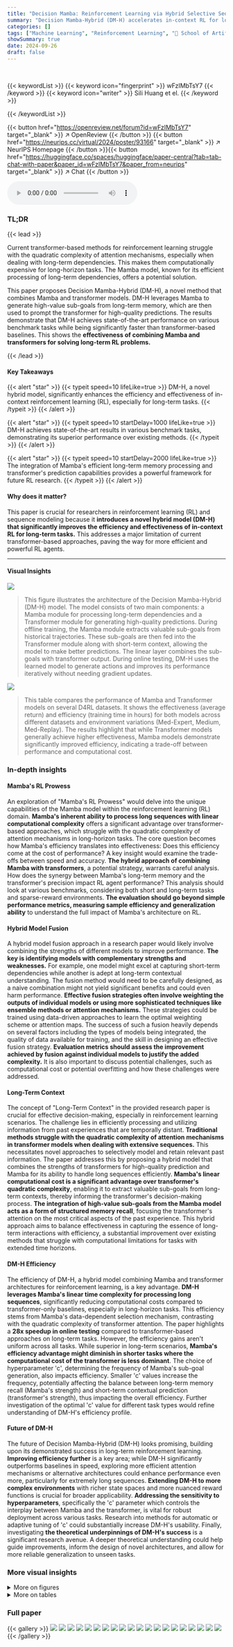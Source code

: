 ```yaml
---
title: "Decision Mamba: Reinforcement Learning via Hybrid Selective Sequence Modeling"
summary: "Decision Mamba-Hybrid (DM-H) accelerates in-context RL for long-term tasks by cleverly combining the strengths of Mamba's linear long-term memory processing and transformer's high-quality predictions,..."
categories: []
tags: ["Machine Learning", "Reinforcement Learning", "🏢 School of Artificial Intelligence, Jilin University",]
showSummary: true
date: 2024-09-26
draft: false
---
```


<br>

{{< keywordList >}}
{{< keyword icon="fingerprint" >}} wFzIMbTsY7 {{< /keyword >}}
{{< keyword icon="writer" >}} Sili Huang et el. {{< /keyword >}}
 
{{< /keywordList >}}

{{< button href="https://openreview.net/forum?id=wFzIMbTsY7" target="_blank" >}}
↗ OpenReview
{{< /button >}}
{{< button href="https://neurips.cc/virtual/2024/poster/93166" target="_blank" >}}
↗ NeurIPS Homepage
{{< /button >}}{{< button href="https://huggingface.co/spaces/huggingface/paper-central?tab=tab-chat-with-paper&paper_id=wFzIMbTsY7&paper_from=neurips" target="_blank" >}}
↗ Chat
{{< /button >}}



<audio controls>
    <source src="https://ai-paper-reviewer.com/wFzIMbTsY7/podcast.wav" type="audio/wav">
    Your browser does not support the audio element.
</audio>


### TL;DR


{{< lead >}}

Current transformer-based methods for reinforcement learning struggle with the quadratic complexity of attention mechanisms, especially when dealing with long-term dependencies. This makes them computationally expensive for long-horizon tasks. The Mamba model, known for its efficient processing of long-term dependencies, offers a potential solution.

This paper proposes Decision Mamba-Hybrid (DM-H), a novel method that combines Mamba and transformer models. DM-H leverages Mamba to generate high-value sub-goals from long-term memory, which are then used to prompt the transformer for high-quality predictions. The results demonstrate that DM-H achieves state-of-the-art performance on various benchmark tasks while being significantly faster than transformer-based baselines. This shows the **effectiveness of combining Mamba and transformers for solving long-term RL problems.**

{{< /lead >}}


#### Key Takeaways

{{< alert "star" >}}
{{< typeit speed=10 lifeLike=true >}} DM-H, a novel hybrid model, significantly enhances the efficiency and effectiveness of in-context reinforcement learning (RL), especially for long-term tasks. {{< /typeit >}}
{{< /alert >}}

{{< alert "star" >}}
{{< typeit speed=10 startDelay=1000 lifeLike=true >}} DM-H achieves state-of-the-art results in various benchmark tasks, demonstrating its superior performance over existing methods. {{< /typeit >}}
{{< /alert >}}

{{< alert "star" >}}
{{< typeit speed=10 startDelay=2000 lifeLike=true >}} The integration of Mamba's efficient long-term memory processing and transformer's prediction capabilities provides a powerful framework for future RL research. {{< /typeit >}}
{{< /alert >}}

#### Why does it matter?
This paper is crucial for researchers in reinforcement learning (RL) and sequence modeling because it **introduces a novel hybrid model (DM-H) that significantly improves the efficiency and effectiveness of in-context RL for long-term tasks.** This addresses a major limitation of current transformer-based approaches, paving the way for more efficient and powerful RL agents.

------
#### Visual Insights



![](https://ai-paper-reviewer.com/wFzIMbTsY7/figures_4_1.jpg)

> This figure illustrates the architecture of the Decision Mamba-Hybrid (DM-H) model.  The model consists of two main components: a Mamba module for processing long-term dependencies and a Transformer module for generating high-quality predictions. During offline training, the Mamba module extracts valuable sub-goals from historical trajectories.  These sub-goals are then fed into the Transformer module along with short-term context, allowing the model to make better predictions.  The linear layer combines the sub-goals with transformer output. During online testing, DM-H uses the learned model to generate actions and improves its performance iteratively without needing gradient updates.





![](https://ai-paper-reviewer.com/wFzIMbTsY7/tables_3_1.jpg)

> This table compares the performance of Mamba and Transformer models on several D4RL datasets.  It shows the effectiveness (average return) and efficiency (training time in hours) for both models across different datasets and environment variations (Med-Expert, Medium, Med-Replay).  The results highlight that while Transformer models generally achieve higher effectiveness, Mamba models demonstrate significantly improved efficiency, indicating a trade-off between performance and computational cost.





### In-depth insights


#### Mamba's RL Prowess
An exploration of "Mamba's RL Prowess" would delve into the unique capabilities of the Mamba model within the reinforcement learning (RL) domain.  **Mamba's inherent ability to process long sequences with linear computational complexity** offers a significant advantage over transformer-based approaches, which struggle with the quadratic complexity of attention mechanisms in long-horizon tasks.  The core question becomes how Mamba's efficiency translates into effectiveness: Does this efficiency come at the cost of performance? A key insight would examine the trade-offs between speed and accuracy. **The hybrid approach of combining Mamba with transformers**, a potential strategy, warrants careful analysis.  How does the synergy between Mamba's long-term memory and the transformer's precision impact RL agent performance?  This analysis should look at various benchmarks, considering both short and long-term tasks and sparse-reward environments. **The evaluation should go beyond simple performance metrics, measuring sample efficiency and generalization ability** to understand the full impact of Mamba's architecture on RL.

#### Hybrid Model Fusion
A hybrid model fusion approach in a research paper would likely involve combining the strengths of different models to improve performance.  **The key is identifying models with complementary strengths and weaknesses.** For example, one model might excel at capturing short-term dependencies while another is adept at long-term contextual understanding.  The fusion method would need to be carefully designed, as a naive combination might not yield significant benefits and could even harm performance. **Effective fusion strategies often involve weighting the outputs of individual models or using more sophisticated techniques like ensemble methods or attention mechanisms.** These strategies could be trained using data-driven approaches to learn the optimal weighting scheme or attention maps. The success of such a fusion heavily depends on several factors including the types of models being integrated, the quality of data available for training, and the skill in designing an effective fusion strategy.  **Evaluation metrics should assess the improvement achieved by fusion against individual models to justify the added complexity.** It is also important to discuss potential challenges, such as computational cost or potential overfitting and how these challenges were addressed.

#### Long-Term Context
The concept of "Long-Term Context" in the provided research paper is crucial for effective decision-making, especially in reinforcement learning scenarios.  The challenge lies in efficiently processing and utilizing information from past experiences that are temporally distant.  **Traditional methods struggle with the quadratic complexity of attention mechanisms in transformer models when dealing with extensive sequences.**  This necessitates novel approaches to selectively model and retain relevant past information.  The paper addresses this by proposing a hybrid model that combines the strengths of transformers for high-quality prediction and Mamba for its ability to handle long sequences efficiently.  **Mamba's linear computational cost is a significant advantage over transformer's quadratic complexity**, enabling it to extract valuable sub-goals from long-term contexts, thereby informing the transformer's decision-making process.  **The integration of high-value sub-goals from the Mamba model acts as a form of structured memory recall**, focusing the transformer's attention on the most critical aspects of the past experience. This hybrid approach aims to balance effectiveness in capturing the essence of long-term interactions with efficiency, a substantial improvement over existing methods that struggle with computational limitations for tasks with extended time horizons.

#### DM-H Efficiency
The efficiency of DM-H, a hybrid model combining Mamba and transformer architectures for reinforcement learning, is a key advantage.  **DM-H leverages Mamba's linear time complexity for processing long sequences**, significantly reducing computational costs compared to transformer-only baselines, especially in long-horizon tasks. This efficiency stems from Mamba's data-dependent selection mechanism, contrasting with the quadratic complexity of transformer attention.  The paper highlights a **28x speedup in online testing** compared to transformer-based approaches on long-term tasks.  However,  the efficiency gains aren't uniform across all tasks. While superior in long-term scenarios, **Mamba's efficiency advantage might diminish in shorter tasks where the computational cost of the transformer is less dominant**.  The choice of hyperparameter 'c', determining the frequency of Mamba's sub-goal generation, also impacts efficiency.  Smaller 'c' values increase the frequency, potentially affecting the balance between long-term memory recall (Mamba's strength) and short-term contextual prediction (transformer's strength), thus impacting the overall efficiency. Further investigation of the optimal 'c' value for different task types would refine understanding of DM-H's efficiency profile.

#### Future of DM-H
The future of Decision Mamba-Hybrid (DM-H) looks promising, building upon its demonstrated success in long-term reinforcement learning.  **Improving efficiency further** is a key area; while DM-H significantly outperforms baselines in speed, exploring more efficient attention mechanisms or alternative architectures could enhance performance even more, particularly for extremely long sequences.  **Extending DM-H to more complex environments** with richer state spaces and more nuanced reward functions is crucial for broader applicability.  **Addressing the sensitivity to hyperparameters**, specifically the 'c' parameter which controls the interplay between Mamba and the transformer, is vital for robust deployment across various tasks.  Research into methods for automatic or adaptive tuning of 'c' could substantially increase DM-H's usability.  Finally, investigating **the theoretical underpinnings of DM-H's success** is a significant research avenue. A deeper theoretical understanding could help guide improvements, inform the design of novel architectures, and allow for more reliable generalization to unseen tasks.


### More visual insights

<details>
<summary>More on figures
</summary>


![](https://ai-paper-reviewer.com/wFzIMbTsY7/figures_6_1.jpg)

> This figure presents the results of the Grid World experiments, comparing DM-H's performance against other baselines.  The experiments tested the ability of different agents to solve unseen tasks within a limited number of episodes (20), without any online model updates.  The results show that DM-H significantly outperforms the baselines, particularly in long-term tasks with sparse rewards.  This superiority is attributed to the hybrid approach of DM-H combining the strengths of transformers for high-quality predictions and Mamba for efficient long-term memory processing.


![](https://ai-paper-reviewer.com/wFzIMbTsY7/figures_7_1.jpg)

> This figure shows the performance and online testing time for the Tmaze task using three different methods: DM-H (ours), DM, and DT.  The x-axis represents the memory length (k), which is the length of the context.  The left subplot (a) displays the average return (performance) for each method as memory length increases.  DM-H outperforms DM and DT, maintaining high performance even with longer memory lengths.  The right subplot (b) shows the online learning time for each method; DM-H is significantly faster than both DM and DT as the memory length increases. The figure demonstrates the efficiency and effectiveness of DM-H for the Tmaze task.


![](https://ai-paper-reviewer.com/wFzIMbTsY7/figures_8_1.jpg)

> The figure presents the results of two experiments. In (a), an ablation study compares the performance of the Decision Mamba-Hybrid (DM-H) model with and without valuable sub-goals.  The results are shown for several GridWorld tasks, demonstrating the benefit of incorporating valuable sub-goals.  In (b), the parameter sensitivity analysis explores how changing the hyperparameter 'c' (which controls the number of steps of actions for one sub-goal) impacts DM-H's performance.   The results are shown for several D4RL tasks, illustrating the range of 'c' that yields good performance.


![](https://ai-paper-reviewer.com/wFzIMbTsY7/figures_14_1.jpg)

> This figure shows the offline training time for different methods (DM-H, DT, and DM) on Tmaze tasks with varying memory lengths.  It highlights the efficiency gains of DM-H, which scales more favorably with increasing memory length (task horizon) compared to DT and DM, likely due to the inherent linear time complexity of Mamba.


![](https://ai-paper-reviewer.com/wFzIMbTsY7/figures_15_1.jpg)

> This figure shows the ablation study comparing the performance of Decision Mamba-Hybrid (DM-H) model with and without valuable sub-goals. The results are presented for three different D4RL environments (HalfCheetah, Hopper, Walker2d) and three different dataset variations (m-e: medium-expert, m: medium, m-r: medium-replay).  Each bar represents the average return, and error bars indicate standard deviation across multiple runs. The comparison demonstrates the significant positive impact of incorporating valuable sub-goals in improving DM-H's performance across various settings.


</details>




<details>
<summary>More on tables
</summary>


![](https://ai-paper-reviewer.com/wFzIMbTsY7/tables_7_1.jpg)
> This table compares the performance of Mamba and Transformer models on several D4RL datasets.  It shows the effectiveness (average return) and efficiency (training time in hours) of each model across different environments and dataset variations (Med-Expert, Med, Med-Replay).  The results demonstrate that while Transformer models generally achieve higher effectiveness, Mamba models offer significantly improved efficiency.

![](https://ai-paper-reviewer.com/wFzIMbTsY7/tables_12_1.jpg)
> This table compares the performance of Mamba and Transformer models on various D4RL datasets.  It shows the effectiveness (average return) and efficiency (training time in hours) of both models across different datasets and difficulty levels (e.g., Med-Expert, Medium, Med-Replay). The results indicate that while Transformers show slightly better effectiveness, Mamba offers significantly improved efficiency, especially for complex datasets.

![](https://ai-paper-reviewer.com/wFzIMbTsY7/tables_13_1.jpg)
> This table compares the performance of Mamba and Transformer models on several D4RL datasets, measuring both effectiveness (the average return achieved) and efficiency (the training time in hours).  The results show that while the Transformer model generally achieves higher returns, the Mamba model offers significantly faster training times.

![](https://ai-paper-reviewer.com/wFzIMbTsY7/tables_14_1.jpg)
> This table compares the performance of Mamba and Transformer models on several D4RL datasets.  It shows both effectiveness (average return) and efficiency (training time in hours) for each model on different datasets and reward settings (Medium, Med-Expert, Med-Replay). The results indicate that while Transformer models generally exhibit higher effectiveness, Mamba models offer significantly better efficiency, particularly when considering training time.

</details>




### Full paper

{{< gallery >}}
<img src="https://ai-paper-reviewer.com/wFzIMbTsY7/1.png" class="grid-w50 md:grid-w33 xl:grid-w25" />
<img src="https://ai-paper-reviewer.com/wFzIMbTsY7/2.png" class="grid-w50 md:grid-w33 xl:grid-w25" />
<img src="https://ai-paper-reviewer.com/wFzIMbTsY7/3.png" class="grid-w50 md:grid-w33 xl:grid-w25" />
<img src="https://ai-paper-reviewer.com/wFzIMbTsY7/4.png" class="grid-w50 md:grid-w33 xl:grid-w25" />
<img src="https://ai-paper-reviewer.com/wFzIMbTsY7/5.png" class="grid-w50 md:grid-w33 xl:grid-w25" />
<img src="https://ai-paper-reviewer.com/wFzIMbTsY7/6.png" class="grid-w50 md:grid-w33 xl:grid-w25" />
<img src="https://ai-paper-reviewer.com/wFzIMbTsY7/7.png" class="grid-w50 md:grid-w33 xl:grid-w25" />
<img src="https://ai-paper-reviewer.com/wFzIMbTsY7/8.png" class="grid-w50 md:grid-w33 xl:grid-w25" />
<img src="https://ai-paper-reviewer.com/wFzIMbTsY7/9.png" class="grid-w50 md:grid-w33 xl:grid-w25" />
<img src="https://ai-paper-reviewer.com/wFzIMbTsY7/10.png" class="grid-w50 md:grid-w33 xl:grid-w25" />
<img src="https://ai-paper-reviewer.com/wFzIMbTsY7/11.png" class="grid-w50 md:grid-w33 xl:grid-w25" />
<img src="https://ai-paper-reviewer.com/wFzIMbTsY7/12.png" class="grid-w50 md:grid-w33 xl:grid-w25" />
<img src="https://ai-paper-reviewer.com/wFzIMbTsY7/13.png" class="grid-w50 md:grid-w33 xl:grid-w25" />
<img src="https://ai-paper-reviewer.com/wFzIMbTsY7/14.png" class="grid-w50 md:grid-w33 xl:grid-w25" />
<img src="https://ai-paper-reviewer.com/wFzIMbTsY7/15.png" class="grid-w50 md:grid-w33 xl:grid-w25" />
<img src="https://ai-paper-reviewer.com/wFzIMbTsY7/16.png" class="grid-w50 md:grid-w33 xl:grid-w25" />
<img src="https://ai-paper-reviewer.com/wFzIMbTsY7/17.png" class="grid-w50 md:grid-w33 xl:grid-w25" />
<img src="https://ai-paper-reviewer.com/wFzIMbTsY7/18.png" class="grid-w50 md:grid-w33 xl:grid-w25" />
<img src="https://ai-paper-reviewer.com/wFzIMbTsY7/19.png" class="grid-w50 md:grid-w33 xl:grid-w25" />
<img src="https://ai-paper-reviewer.com/wFzIMbTsY7/20.png" class="grid-w50 md:grid-w33 xl:grid-w25" />
{{< /gallery >}}